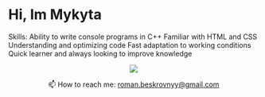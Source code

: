 # Hi, Im Mykyta
 Skills:
 Ability to write console programs in C++
 Familiar with HTML and CSS
 Understanding and optimizing code
 Fast adaptation to working conditions
Quick learner and always looking to improve knowledge
</p>

<p align='center'>
   <a href="https://www.linkedin.com/in/mykyta-lieshchenko-046a26271">
       <img src="https://img.shields.io/badge/linkedin-%230077B5.svg?&style=for-the-badge&logo=linkedin&logoColor=white"/>
   </a>
<p align='center'>
   📫 How to reach me: <a href='mailto:roman.beskrovnyy@gmail.com'>roman.beskrovnyy@gmail.com</a>
</p>
